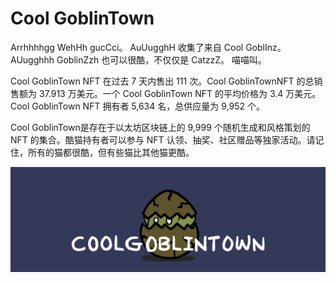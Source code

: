 # Cool GoblinTown

Arrhhhhgg WehHh gucCci。 AuUugghH 收集了来自 Cool GoblInz。 AUugghhh GoblinZzh 也可以很酷，不仅仅是 CatzzZ。 喵喵叫。

Cool GoblinTown NFT 在过去 7 天内售出 111 次。Cool GoblinTownNFT 的总销售额为 37.913 万美元。一个 Cool GoblinTown NFT 的平均价格为 3.4 万美元。Cool GoblinTown NFT 拥有者 5,634 名，总供应量为 9,952 个。

Cool GoblinTown是存在于以太坊区块链上的 9,999 个随机生成和风格策划的 NFT 的集合。酷猫持有者可以参与 NFT 认领、抽奖、社区赠品等独家活动。请记住，所有的猫都很酷，但有些猫比其他猫更酷。

![NFT](unnamed.png)
